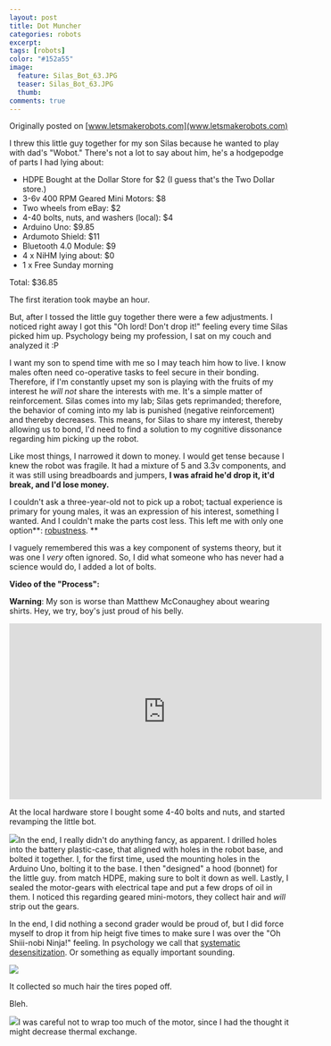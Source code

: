 ```yaml
---
layout: post
title: Dot Muncher
categories: robots
excerpt:
tags: [robots]
color: "#152a55"
image:
  feature: Silas_Bot_63.JPG
  teaser: Silas_Bot_63.JPG
  thumb:
comments: true
---
```


Originally posted on [www.letsmakerobots.com](www.letsmakerobots.com)

I threw this little guy together for my son Silas because he wanted to play with dad's "Wobot."  There's not a lot to say about him, he's a hodgepodge of parts I had lying about:

*   HDPE Bought at the Dollar Store for $2 (I guess that's the Two Dollar store.)
*   3-6v 400 RPM Geared Mini Motors: $8
*   Two wheels from eBay: $2
*   4-40 bolts, nuts, and washers (local): $4
*   Arduino Uno: $9.85
*   Ardumoto Shield: $11
*   Bluetooth 4.0 Module: $9
*   4 x NiHM lying about: $0
*   1 x Free Sunday morning

Total: $36.85

The first iteration took maybe an hour.

But, after I tossed the little guy together there were a few adjustments.  I noticed right away I got this "Oh lord! Don't drop it!" feeling every time Silas picked him up.  Psychology being my profession, I sat on my couch and analyzed it :P

I want my son to spend time with me so I may teach him how to live.  I know males often need co-operative tasks to feel secure in their bonding.  Therefore, if I'm constantly upset my son is playing with the fruits of my interest he _will not_ share the interests with me.  It's a simple matter of reinforcement.  Silas comes into my lab; Silas gets reprimanded; therefore, the behavior of coming into my lab is punished (negative reinforcement) and thereby decreases.  This means, for Silas to share my interest, thereby allowing us to bond, I'd need to find a solution to my cognitive dissonance regarding him picking up the robot.

Like most things, I narrowed it down to money.  I would get tense because I knew the robot was fragile.  It had a mixture of 5 and 3.3v components, and it was still using breadboards and jumpers, **I was afraid he'd drop it, it'd break, and I'd lose money.**

I couldn't ask a three-year-old not to pick up a robot; tactual experience is primary for young males, it was an expression of his interest, something I wanted.  And I couldn't make the parts cost less.  This left me with only one option**: [robustness](http://en.wikipedia.org/wiki/Structural_robustness).  **

I vaguely remembered this was a key component of systems theory, but it was one I _very_ often ignored.  So, I did what someone who has never had a science would do, I added a lot of bolts.

**Video of the "Process":**

**Warning**: My son is worse than Matthew McConaughey about wearing shirts.  Hey, we try, boy's just proud of his belly.

<div class="flex-video">
<iframe width="560" height="315" src="https://www.youtube.com/embed/Qrwr_evhUgg" frameborder="0" allowfullscreen></iframe>
</div>

At the local hardware store I bought some 4-40 bolts and nuts, and started revamping the little bot.

![](https://ladvien.com/images/Silas_Bot.jpg)In the end, I really didn't do anything fancy, as apparent.  I drilled holes into the battery plastic-case, that aligned with holes in the robot base, and bolted it together.  I, for the first time, used the mounting holes in the Arduino Uno, bolting it to the base.  I then "designed" a hood (bonnet) for the little guy. from match HDPE, making sure to bolt it down as well.  Lastly, I sealed the motor-gears with electrical tape and put a few drops of oil in them.  I noticed this regarding geared mini-motors, they collect hair and _will_ strip out the gears.  

In the end, I did nothing a second grader would be proud of, but I did force myself to drop it from hip heigt five times to make sure I was over the "Oh Shiii-nobi Ninja!" feeling. In psychology we call that [systematic desensitization](http://en.wikipedia.org/wiki/Systematic_desensitization). Or something as equally important sounding.

![](https://ladvien.com/images/IMG_0075.jpg)

It collected so much hair the tires poped off.

Bleh.

![](https://ladvien.com/images/IMG_0048_2.jpg)I was careful not to wrap too much of the motor, since I had the thought it might decrease thermal exchange.
